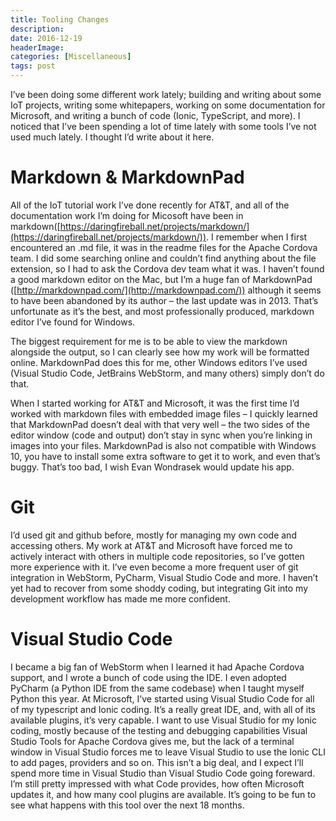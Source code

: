 ```yaml
---
title: Tooling Changes
description: 
date: 2016-12-19
headerImage: 
categories: [Miscellaneous]
tags: post
---
```


I’ve been doing some different work lately; building and writing about some IoT projects, writing some whitepapers, working on some documentation for Microsoft, and writing a bunch of code (Ionic, TypeScript, and more). I noticed that I’ve been spending a lot of time lately with some tools I’ve not used much lately. I thought I’d write about it here.

Markdown & MarkdownPad
======================

All of the IoT tutorial work I’ve done recently for AT&T, and all of the documentation work I’m doing for Micosoft have been in markdown([https://daringfireball.net/projects/markdown/](https://daringfireball.net/projects/markdown/)). I remember when I first encountered an .md file, it was in the readme files for the Apache Cordova team. I did some searching online and couldn’t find anything about the file extension, so I had to ask the Cordova dev team what it was. I haven’t found a good markdown editor on the Mac, but I’m a huge fan of MarkdownPad ([http://markdownpad.com/](http://markdownpad.com/)) although it seems to have been abandoned by its author – the last update was in 2013. That’s unfortunate as it’s the best, and most professionally produced, markdown editor I’ve found for Windows.

The biggest requirement for me is to be able to view the markdown alongside the output, so I can clearly see how my work will be formatted online. MarkdownPad does this for me, other Windows editors I’ve used (Visual Studio Code, JetBrains WebStorm, and many others) simply don’t do that.

When I started working for AT&T and Microsoft, it was the first time I’d worked with markdown files with embedded image files – I quickly learned that MarkdownPad doesn’t deal with that very well – the two sides of the editor window (code and output) don’t stay in sync when you’re linking in images into your files. MarkdownPad is also not compatible with Windows 10, you have to install some extra software to get it to work, and even that’s buggy. That’s too bad, I wish Evan Wondrasek would update his app.

Git
===

I’d used git and github before, mostly for managing my own code and accessing others. My work at AT&T and Microsoft have forced me to actively interact with others in multiple code repositories, so I’ve gotten more experience with it. I’ve even become a more frequent user of git integration in WebStorm, PyCharm, Visual Studio Code and more. I haven’t yet had to recover from some shoddy coding, but integrating Git into my development workflow has made me more confident.

Visual Studio Code
==================

I became a big fan of WebStorm when I learned it had Apache Cordova support, and I wrote a bunch of code using the IDE. I even adopted PyCharm (a Python IDE from the same codebase) when I taught myself Python this year. At Microsoft, I’ve started using Visual Studio Code for all of my typescript and Ionic coding. It’s a really great IDE, and, with all of its available plugins, it’s very capable. I want to use Visual Studio for my Ionic coding, mostly because of the testing and debugging capabilities Visual Studio Tools for Apache Cordova gives me, but the lack of a terminal window in Visual Studio forces me to leave Visual Studio to use the Ionic CLI to add pages, providers and so on. This isn’t a big deal, and I expect I’ll spend more time in Visual Studio than Visual Studio Code going foreward. I’m still pretty impressed with what Code provides, how often Microsoft updates it, and how many cool plugins are available. It’s going to be fun to see what happens with this tool over the next 18 months.
